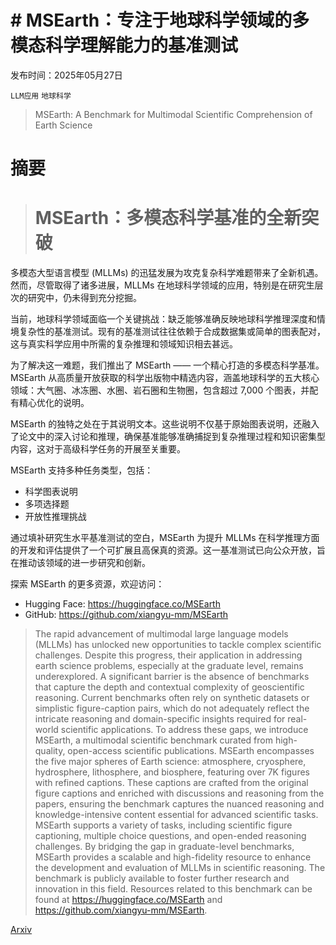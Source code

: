 # # MSEarth：专注于地球科学领域的多模态科学理解能力的基准测试

发布时间：2025年05月27日

`LLM应用` `地球科学`

> MSEarth: A Benchmark for Multimodal Scientific Comprehension of Earth Science

# 摘要

> # MSEarth：多模态科学基准的全新突破

多模态大型语言模型 (MLLMs) 的迅猛发展为攻克复杂科学难题带来了全新机遇。然而，尽管取得了诸多进展，MLLMs 在地球科学领域的应用，特别是在研究生层次的研究中，仍未得到充分挖掘。

当前，地球科学领域面临一个关键挑战：缺乏能够准确反映地球科学推理深度和情境复杂性的基准测试。现有的基准测试往往依赖于合成数据集或简单的图表配对，这与真实科学应用中所需的复杂推理和领域知识相去甚远。

为了解决这一难题，我们推出了 MSEarth —— 一个精心打造的多模态科学基准。MSEarth 从高质量开放获取的科学出版物中精选内容，涵盖地球科学的五大核心领域：大气圈、冰冻圈、水圈、岩石圈和生物圈，包含超过 7,000 个图表，并配有精心优化的说明。

MSEarth 的独特之处在于其说明文本。这些说明不仅基于原始图表说明，还融入了论文中的深入讨论和推理，确保基准能够准确捕捉到复杂推理过程和知识密集型内容，这对于高级科学任务的开展至关重要。

MSEarth 支持多种任务类型，包括：
- 科学图表说明
- 多项选择题
- 开放性推理挑战

通过填补研究生水平基准测试的空白，MSEarth 为提升 MLLMs 在科学推理方面的开发和评估提供了一个可扩展且高保真的资源。这一基准测试已向公众开放，旨在推动该领域的进一步研究和创新。

探索 MSEarth 的更多资源，欢迎访问：
- Hugging Face: https://huggingface.co/MSEarth
- GitHub: https://github.com/xiangyu-mm/MSEarth


> The rapid advancement of multimodal large language models (MLLMs) has unlocked new opportunities to tackle complex scientific challenges. Despite this progress, their application in addressing earth science problems, especially at the graduate level, remains underexplored. A significant barrier is the absence of benchmarks that capture the depth and contextual complexity of geoscientific reasoning. Current benchmarks often rely on synthetic datasets or simplistic figure-caption pairs, which do not adequately reflect the intricate reasoning and domain-specific insights required for real-world scientific applications. To address these gaps, we introduce MSEarth, a multimodal scientific benchmark curated from high-quality, open-access scientific publications. MSEarth encompasses the five major spheres of Earth science: atmosphere, cryosphere, hydrosphere, lithosphere, and biosphere, featuring over 7K figures with refined captions. These captions are crafted from the original figure captions and enriched with discussions and reasoning from the papers, ensuring the benchmark captures the nuanced reasoning and knowledge-intensive content essential for advanced scientific tasks. MSEarth supports a variety of tasks, including scientific figure captioning, multiple choice questions, and open-ended reasoning challenges. By bridging the gap in graduate-level benchmarks, MSEarth provides a scalable and high-fidelity resource to enhance the development and evaluation of MLLMs in scientific reasoning. The benchmark is publicly available to foster further research and innovation in this field. Resources related to this benchmark can be found at https://huggingface.co/MSEarth and https://github.com/xiangyu-mm/MSEarth.

[Arxiv](https://arxiv.org/abs/2505.20740)